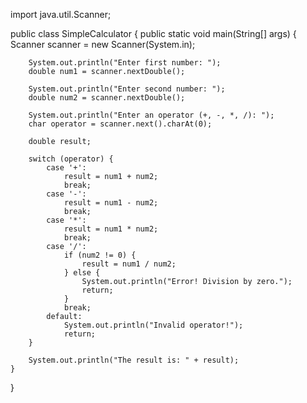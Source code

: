import java.util.Scanner;

public class SimpleCalculator {
    public static void main(String[] args) {
        Scanner scanner = new Scanner(System.in);

        System.out.println("Enter first number: ");
        double num1 = scanner.nextDouble();

        System.out.println("Enter second number: ");
        double num2 = scanner.nextDouble();

        System.out.println("Enter an operator (+, -, *, /): ");
        char operator = scanner.next().charAt(0);

        double result;

        switch (operator) {
            case '+':
                result = num1 + num2;
                break;
            case '-':
                result = num1 - num2;
                break;
            case '*':
                result = num1 * num2;
                break;
            case '/':
                if (num2 != 0) {
                    result = num1 / num2;
                } else {
                    System.out.println("Error! Division by zero.");
                    return;
                }
                break;
            default:
                System.out.println("Invalid operator!");
                return;
        }

        System.out.println("The result is: " + result);
    }
}
